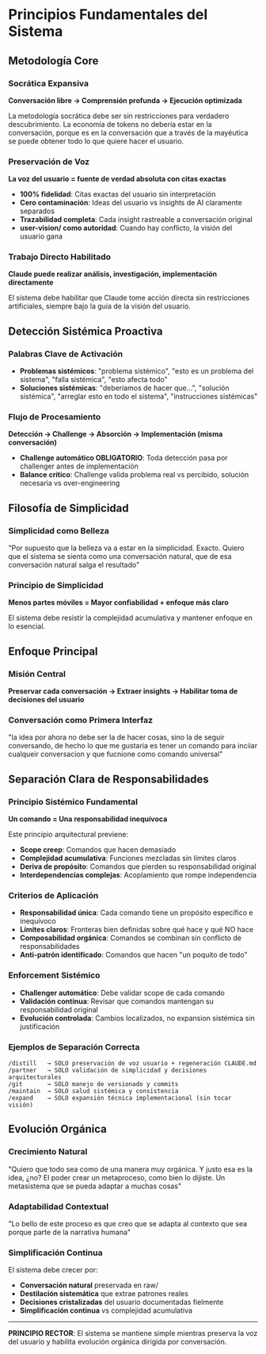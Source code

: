 # Principios Fundamentales del Sistema

## Metodología Core

### Socrática Expansiva
**Conversación libre → Comprensión profunda → Ejecución optimizada**

La metodología socrática debe ser sin restricciones para verdadero descubrimiento. La economía de tokens no debería estar en la conversación, porque es en la conversación que a través de la mayéutica se puede obtener todo lo que quiere hacer el usuario.

### Preservación de Voz
**La voz del usuario = fuente de verdad absoluta con citas exactas**

- **100% fidelidad**: Citas exactas del usuario sin interpretación
- **Cero contaminación**: Ideas del usuario vs insights de AI claramente separados  
- **Trazabilidad completa**: Cada insight rastreable a conversación original
- **user-vision/ como autoridad**: Cuando hay conflicto, la visión del usuario gana

### Trabajo Directo Habilitado
**Claude puede realizar análisis, investigación, implementación directamente**

El sistema debe habilitar que Claude tome acción directa sin restricciones artificiales, siempre bajo la guía de la visión del usuario.

## Detección Sistémica Proactiva

### Palabras Clave de Activación
- **Problemas sistémicos**: "problema sistémico", "esto es un problema del sistema", "falla sistémica", "esto afecta todo"
- **Soluciones sistémicas**: "deberíamos de hacer que...", "solución sistémica", "arreglar esto en todo el sistema", "instrucciones sistémicas"

### Flujo de Procesamiento
**Detección → Challenge → Absorción → Implementación (misma conversación)**

- **Challenge automático OBLIGATORIO**: Toda detección pasa por challenger antes de implementación
- **Balance crítico**: Challenge valida problema real vs percibido, solución necesaria vs over-engineering

## Filosofía de Simplicidad

### Simplicidad como Belleza
"Por supuesto que la belleza va a estar en la simplicidad. Exacto. Quiero que el sistema se sienta como una conversación natural, que de esa conversación natural salga el resultado"

### Principio de Simplicidad
**Menos partes móviles = Mayor confiabilidad + enfoque más claro**

El sistema debe resistir la complejidad acumulativa y mantener enfoque en lo esencial.

## Enfoque Principal

### Misión Central
**Preservar cada conversación → Extraer insights → Habilitar toma de decisiones del usuario**

### Conversación como Primera Interfaz
"la idea por ahora no debe ser la de hacer cosas, sino la de seguir conversando, de hecho lo que me gustaria es tener un comando para inciiar cualqueir conversacion y que fucnione como comando universal"

## Separación Clara de Responsabilidades

### Principio Sistémico Fundamental
**Un comando = Una responsabilidad inequívoca**

Este principio arquitectural previene:
- **Scope creep**: Comandos que hacen demasiado
- **Complejidad acumulativa**: Funciones mezcladas sin límites claros
- **Deriva de propósito**: Comandos que pierden su responsabilidad original
- **Interdependencias complejas**: Acoplamiento que rompe independencia

### Criterios de Aplicación
- **Responsabilidad única**: Cada comando tiene un propósito específico e inequívoco
- **Límites claros**: Fronteras bien definidas sobre qué hace y qué NO hace
- **Composabilidad orgánica**: Comandos se combinan sin conflicto de responsabilidades
- **Anti-patrón identificado**: Comandos que hacen "un poquito de todo"

### Enforcement Sistémico
- **Challenger automático**: Debe validar scope de cada comando
- **Validación continua**: Revisar que comandos mantengan su responsabilidad original
- **Evolución controlada**: Cambios localizados, no expansion sistémica sin justificación

### Ejemplos de Separación Correcta
```
/distill   → SOLO preservación de voz usuario + regeneración CLAUDE.md
/partner   → SOLO validación de simplicidad y decisiones arquitecturales  
/git       → SOLO manejo de versionado y commits
/maintain  → SOLO salud sistémica y consistencia
/expand    → SOLO expansión técnica implementacional (sin tocar visión)
```

## Evolución Orgánica

### Crecimiento Natural
"Quiero que todo sea como de una manera muy orgánica. Y justo esa es la idea, ¿no? El poder crear un metaproceso, como bien lo dijiste. Un metasistema que se pueda adaptar a muchas cosas"

### Adaptabilidad Contextual  
"Lo bello de este proceso es que creo que se adapta al contexto que sea porque parte de la narrativa humana"

### Simplificación Continua
El sistema debe crecer por:
- **Conversación natural** preservada en raw/
- **Destilación sistemática** que extrae patrones reales  
- **Decisiones cristalizadas** del usuario documentadas fielmente
- **Simplificación continua** vs complejidad acumulativa

---

**PRINCIPIO RECTOR**: El sistema se mantiene simple mientras preserva la voz del usuario y habilita evolución orgánica dirigida por conversación.